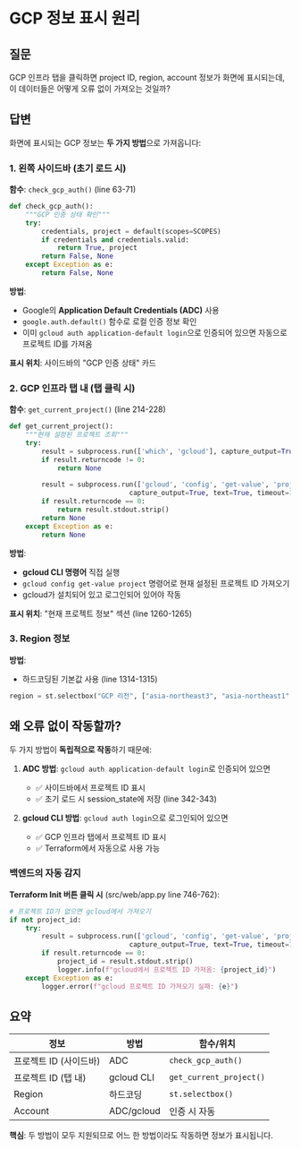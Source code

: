 # GCP 정보 표시 원리

## 질문
GCP 인프라 탭을 클릭하면 project ID, region, account 정보가 화면에 표시되는데, 이 데이터들은 어떻게 오류 없이 가져오는 것일까?

## 답변

화면에 표시되는 GCP 정보는 **두 가지 방법**으로 가져옵니다:

### 1. 왼쪽 사이드바 (초기 로드 시)

**함수**: `check_gcp_auth()` (line 63-71)
```python
def check_gcp_auth():
    """GCP 인증 상태 확인"""
    try:
        credentials, project = default(scopes=SCOPES)
        if credentials and credentials.valid:
            return True, project
        return False, None
    except Exception as e:
        return False, None
```

**방법**: 
- Google의 **Application Default Credentials (ADC)** 사용
- `google.auth.default()` 함수로 로컬 인증 정보 확인
- 이미 `gcloud auth application-default login`으로 인증되어 있으면 자동으로 프로젝트 ID를 가져옴

**표시 위치**: 사이드바의 "GCP 인증 상태" 카드

### 2. GCP 인프라 탭 내 (탭 클릭 시)

**함수**: `get_current_project()` (line 214-228)
```python
def get_current_project():
    """현재 설정된 프로젝트 조회"""
    try:
        result = subprocess.run(['which', 'gcloud'], capture_output=True, text=True)
        if result.returncode != 0:
            return None
        
        result = subprocess.run(['gcloud', 'config', 'get-value', 'project'], 
                              capture_output=True, text=True, timeout=10)
        if result.returncode == 0:
            return result.stdout.strip()
        return None
    except Exception as e:
        return None
```

**방법**:
- **gcloud CLI 명령어** 직접 실행
- `gcloud config get-value project` 명령어로 현재 설정된 프로젝트 ID 가져오기
- gcloud가 설치되어 있고 로그인되어 있어야 작동

**표시 위치**: "현재 프로젝트 정보" 섹션 (line 1260-1265)

### 3. Region 정보

**방법**: 
- 하드코딩된 기본값 사용 (line 1314-1315)
```python
region = st.selectbox("GCP 리전", ["asia-northeast3", "asia-northeast1", "us-central1"], index=0)
```

## 왜 오류 없이 작동할까?

두 가지 방법이 **독립적으로 작동**하기 때문에:

1. **ADC 방법**: `gcloud auth application-default login`로 인증되어 있으면
   - ✅ 사이드바에서 프로젝트 ID 표시
   - ✅ 초기 로드 시 session_state에 저장 (line 342-343)

2. **gcloud CLI 방법**: `gcloud auth login`으로 로그인되어 있으면
   - ✅ GCP 인프라 탭에서 프로젝트 ID 표시
   - ✅ Terraform에서 자동으로 사용 가능

### 백엔드의 자동 감지

**Terraform Init 버튼 클릭 시** (src/web/app.py line 746-762):
```python
# 프로젝트 ID가 없으면 gcloud에서 가져오기
if not project_id:
    try:
        result = subprocess.run(['gcloud', 'config', 'get-value', 'project'], 
                              capture_output=True, text=True, timeout=10)
        if result.returncode == 0:
            project_id = result.stdout.strip()
            logger.info(f"gcloud에서 프로젝트 ID 가져옴: {project_id}")
    except Exception as e:
        logger.error(f"gcloud 프로젝트 ID 가져오기 실패: {e}")
```

## 요약

| 정보 | 방법 | 함수/위치 |
|------|------|-----------|
| 프로젝트 ID (사이드바) | ADC | `check_gcp_auth()` |
| 프로젝트 ID (탭 내) | gcloud CLI | `get_current_project()` |
| Region | 하드코딩 | `st.selectbox()` |
| Account | ADC/gcloud | 인증 시 자동 |

**핵심**: 두 방법이 모두 지원되므로 어느 한 방법이라도 작동하면 정보가 표시됩니다.
